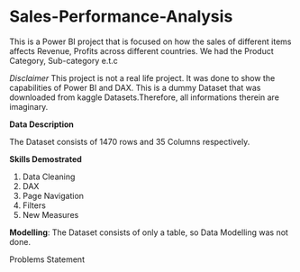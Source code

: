 # Sales-Performance-Analysis

This is a Power BI project that is focused on how the sales of different items affects Revenue, Profits across different countries. 
We had the Product Category, Sub-category e.t.c

_Disclaimer_ This project is not a real life project. It was done to show the capabilities of Power BI and DAX. This is a dummy Dataset that was downloaded from kaggle Datasets.Therefore, all informations therein are imaginary.


**Data Description**

The Dataset consists of 1470 rows and 35 Columns respectively.

**Skills Demostrated**
1. Data Cleaning
2. DAX
3. Page Navigation
4. Filters
5. New Measures


**Modelling**: The Dataset consists of  only a table, so Data Modelling was not done.

Problems Statement
